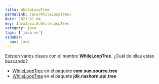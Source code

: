 ```yaml
---
title: WhileLoopTree
permalink: Java/WhileLoopTree/
date: 2021-01-04
key: JavaJava.W.WhileLoopTree
category: java
tags: ['java se']
sidebar: 
  nav: java
---
```


Existen varios clases con el nombre **WhileLoopTree**. ¿Cuál de ellas estás buscando?
<ul>
<li><a href="/Java/WhileLoopTree-com-sun-source-tree/">WhileLoopTree</a> en el paquete <strong>com.sun.source.tree</strong></li>
<li><a href="/Java/WhileLoopTree-jdk-nashorn-api-tree/">WhileLoopTree</a> en el paquete <strong>jdk.nashorn.api.tree</strong></li>
<ul>
